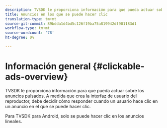 ```yaml
---
description: TVSDK le proporciona información para que pueda actuar sobre los anuncios pulsados. A medida que crea la interfaz de usuario del reproductor, debe decidir cómo responder cuando un usuario hace clic en un anuncio en el que se puede hacer clic.
title: Anuncios en los que se puede hacer clic
translation-type: tm+mt
source-git-commit: 89bdda1d4bd5c126f19ba75a819942df901183d1
workflow-type: tm+mt
source-wordcount: '78'
ht-degree: 0%

---
```



# Información general {#clickable-ads-overview}

TVSDK le proporciona información para que pueda actuar sobre los anuncios pulsados. A medida que crea la interfaz de usuario del reproductor, debe decidir cómo responder cuando un usuario hace clic en un anuncio en el que se puede hacer clic.

Para TVSDK para Android, solo se puede hacer clic en los anuncios lineales.
